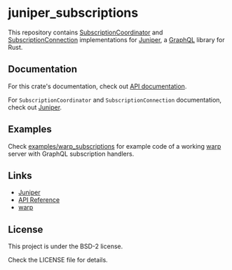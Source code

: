 # juniper_subscriptions

This repository contains [SubscriptionCoordinator][SubscriptionCoordinator] and 
[SubscriptionConnection][SubscriptionConnection] implementations for 
[Juniper][Juniper], a [GraphQL][GraphQL] library for Rust.

## Documentation

For this crate's documentation, check out [API documentation][documentation].

For `SubscriptionCoordinator` and `SubscriptionConnection` documentation, check 
out [Juniper][Juniper]. 

## Examples

Check [examples/warp_subscriptions][example] for example code of a working 
[warp][warp] server with GraphQL subscription handlers.

## Links

* [Juniper][Juniper]
* [API Reference][documentation]
* [warp][warp]

## License

This project is under the BSD-2 license.

Check the LICENSE file for details.

[warp]: https://github.com/seanmonstar/warp
[Juniper]: https://github.com/graphql-rust/juniper
[SubscriptionCoordinator]: https://docs.rs/juniper/latest/juniper/trait.SubscriptionCoordinator.html
[SubscriptionConnection]: https://docs.rs/juniper/latest/juniper/trait.SubscriptionConnection.html
[GraphQL]: http://graphql.org
[documentation]: https://docs.rs/juniper_subscriptions
[example]: https://github.com/graphql-rust/juniper/blob/master/examples/warp_subscriptions/src/main.rs
